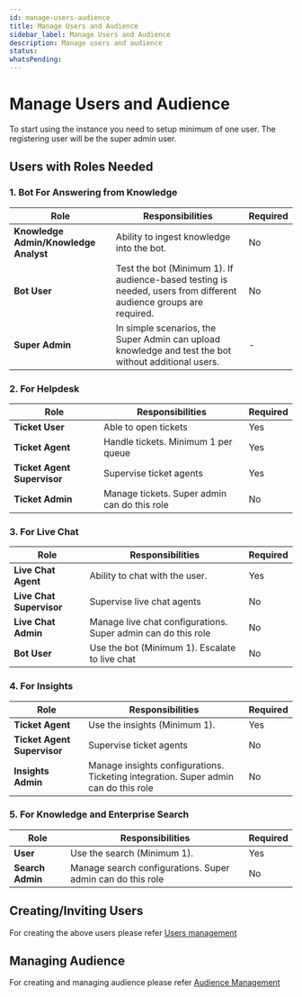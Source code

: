 ```yaml
---
id: manage-users-audience
title: Manage Users and Audience
sidebar_label: Manage Users and Audience
description: Manage users and audience
status: 
whatsPending: 
---
```


# Manage Users and Audience

To start using the instance you need to setup minimum of one user. The registering user will be the super admin user.

## Users with Roles Needed

### 1. Bot For Answering from Knowledge
 
| Role                        | Responsibilities | Required |
|-----------------------------|-----------------|----------|
| **Knowledge Admin/Knowledge Analyst** | Ability to ingest knowledge into the bot. | No |
| **Bot User** | Test the bot (Minimum 1). If audience-based testing is needed, users from different audience groups are required. | No |
| **Super Admin** | In simple scenarios, the Super Admin can upload knowledge and test the bot without additional users. | - |

### 2. For Helpdesk

| Role                        | Responsibilities | Required |
|-----------------------------|-----------------|----------|
| **Ticket User** | Able to open tickets | Yes |
| **Ticket Agent** | Handle tickets. Minimum 1 per queue | Yes |
| **Ticket Agent Supervisor** | Supervise ticket agents | Yes |
| **Ticket Admin** | Manage tickets. Super admin can do this role | No |

### 3. For Live Chat

| Role                        | Responsibilities | Required |
|-----------------------------|-----------------|----------|
| **Live Chat Agent** | Ability to chat with the user. | Yes |
| **Live Chat Supervisor** | Supervise live chat agents | No |
| **Live Chat Admin** | Manage live chat configurations. Super admin can do this role | No |
| **Bot User** | Use the bot (Minimum 1). Escalate to live chat | No |

### 4. For Insights

| Role                        | Responsibilities | Required |
|-----------------------------|-----------------|----------|
| **Ticket Agent** | Use the insights (Minimum 1). | Yes |
| **Ticket Agent Supervisor** | Supervise ticket agents | No |
| **Insights Admin** | Manage insights configurations. Ticketing integration. Super admin can do this role | No |

### 5. For Knowledge and Enterprise Search

| Role                        | Responsibilities | Required |
|-----------------------------|-----------------|----------|
| **User** | Use the search (Minimum 1). | Yes |
| **Search Admin** | Manage search configurations. Super admin can do this role | No |



## Creating/Inviting Users

For creating the above users please refer  [Users management](../administration/user-management)

## Managing Audience

For creating and managing audience please refer [Audience Management](../administration/audience-management/audience-management-composition)




